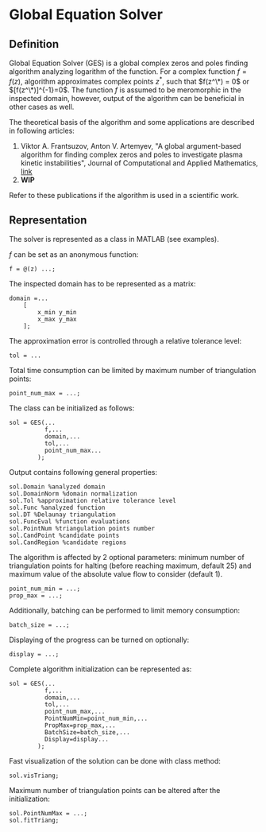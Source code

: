 # Global Equation Solver

## Definition

Global Equation Solver (GES) is a global complex zeros and poles finding algorithm analyzing logarithm of the function. For a complex function $f = f(z)$, algorithm approximates complex points $z^*$, such that $f(z^\*) = 0$ or $[f(z^\*)]^{-1}=0$. The function $f$ is assumed to be meromorphic in the inspected domain, however, output of the algorithm can be beneficial in other cases as well.

The theoretical basis of the algorithm and some applications are described in following articles:
1. Viktor A. Frantsuzov, Anton V. Artemyev, "A global argument-based algorithm for finding complex zeros and poles to investigate plasma kinetic instabilities", Journal of Computational and Applied Mathematics, [link](http://dx.doi.org/10.1016/j.cam.2024.116217)
2. **WIP**

Refer to these publications if the algorithm is used in a scientific work.

## Representation

The solver is represented as a class in MATLAB (see examples).

$f$ can be set as an anonymous function:

```
f = @(z) ...;
```

The inspected domain has to be represented as a matrix:

```
domain =...
    [
        x_min y_min
        x_max y_max
    ];
```

The approximation error is controlled through a relative tolerance level:

```
tol = ...
```

Total time consumption can be limited by maximum number of triangulation points:

```
point_num_max = ...;
```

The class can be initialized as follows:

```
sol = GES(...
          f,...
          domain,...
          tol,...
          point_num_max...
        );
```

Output contains following general properties:

```
sol.Domain %analyzed domain
sol.DomainNorm %domain normalization
sol.Tol %approximation relative tolerance level
sol.Func %analyzed function
sol.DT %Delaunay triangulation
sol.FuncEval %function evaluations
sol.PointNum %triangulation points number
sol.CandPoint %candidate points
sol.CandRegion %candidate regions
```

The algorithm is affected by 2 optional parameters: minimum number of triangulation points for halting (before reaching maximum, default 25) and maximum value of the absolute value flow to consider (default 1).

```
point_num_min = ...;
prop_max = ...;
```

Additionally, batching can be performed to limit memory consumption:

```
batch_size = ...;
```

Displaying of the progress can be turned on optionally:

```
display = ...;
```

Complete algorithm initialization can be represented as:

```
sol = GES(...
          f,...
          domain,...
          tol,...
          point_num_max,...
          PointNumMin=point_num_min,...
          PropMax=prop_max,...
          BatchSize=batch_size,...
          Display=display...
        );
```

Fast visualization of the solution can be done with class method:

```
sol.visTriang;
```

Maximum number of triangulation points can be altered after the initialization:

```
sol.PointNumMax = ...;
sol.fitTriang;
```
